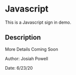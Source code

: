 # Javascript

This is a Javascript sign in demo.

## Description

More Details Coming Soon

Author: Josiah Powell

Date: 6/23/20